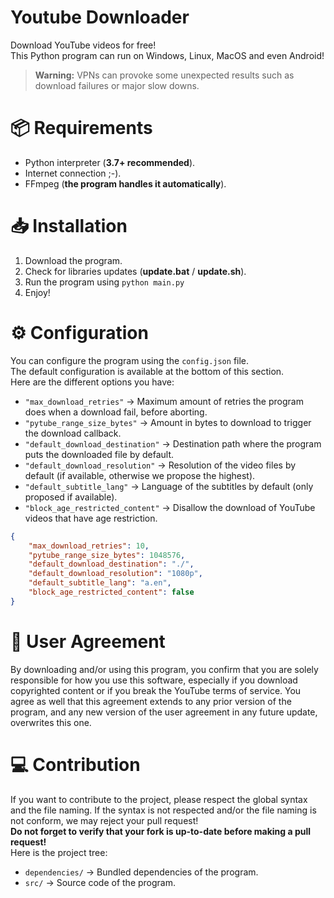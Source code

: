 # Youtube Downloader
Download YouTube videos for free! <br/>
This Python program can run on Windows, Linux, MacOS and even Android!
> **Warning:** VPNs can provoke some unexpected results such as download failures or major slow downs.

# 📦 Requirements
- Python interpreter (**3.7+ recommended**).
- Internet connection ;-).
- FFmpeg (**the program handles it automatically**).

# 📥 Installation
1) Download the program. <br/>
2) Check for libraries updates (**update.bat** / **update.sh**). <br/>
3) Run the program using `python main.py` <br/>
4) Enjoy!

# ⚙️ Configuration
You can configure the program using the `config.json` file. <br/>
The default configuration is available at the bottom of this section. <br/>
Here are the different options you have:
- `"max_download_retries"` -> Maximum amount of retries the program does when a download fail, before aborting.
- `"pytube_range_size_bytes"` -> Amount in bytes to download to trigger the download callback.
- `"default_download_destination"` -> Destination path where the program puts the downloaded file by default.
- `"default_download_resolution"` -> Resolution of the video files by default (if available, otherwise we propose the highest).
- `"default_subtitle_lang"` -> Language of the subtitles by default (only proposed if available).
- `"block_age_restricted_content"` -> Disallow the download of YouTube videos that have age restriction.
``` json
{
    "max_download_retries": 10,
    "pytube_range_size_bytes": 1048576,
    "default_download_destination": "./",
    "default_download_resolution": "1080p",
    "default_subtitle_lang": "a.en",
    "block_age_restricted_content": false
}
```

# 🤝 User Agreement
By downloading and/or using this program, you confirm that you are solely responsible for how you use this software, especially if you download copyrighted content or if you break the YouTube terms of service. You agree as well that this agreement extends to any prior version of the program, and any new version of the user agreement in any future update, overwrites this one.

# 💻 Contribution
If you want to contribute to the project, please respect the global syntax and the file naming. If the syntax is not respected and/or the file naming is not conform, we may reject your pull request! <br/>
**Do not forget to verify that your fork is up-to-date before making a pull request!** <br/>
Here is the project tree:
- `dependencies/` -> Bundled dependencies of the program.
- `src/` -> Source code of the program.
